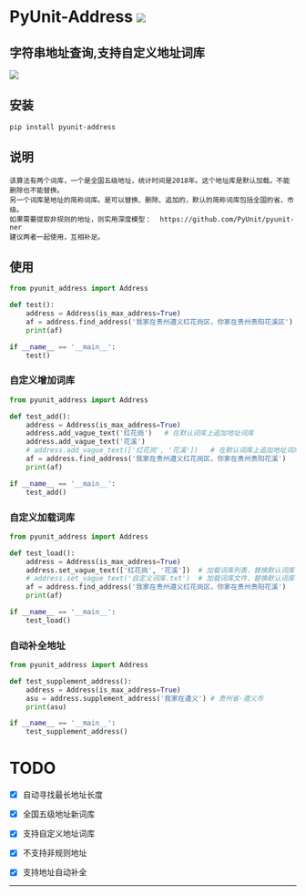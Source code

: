 # **PyUnit-Address** [![](https://gitee.com/tyoui/logo/raw/master/logo/photolog.png)][1]

## 字符串地址查询,支持自定义地址词库
[![](https://img.shields.io/badge/Python-3.6-green.svg)](https://pypi.org/project/pyunit-address/)


## 安装
    pip install pyunit-address

## 说明
    该算法有两个词库，一个是全国五级地址，统计时间是2018年。这个地址库是默认加载。不能删除也不能替换。
    另一个词库是地址的简称词库。是可以替换、删除、追加的，默认的简称词库包括全国的省、市级。
    如果需要提取非规则的地址，则实用深度模型：  https://github.com/PyUnit/pyunit-ner
    建议两者一起使用，互相补足。

## 使用
```python
from pyunit_address import Address

def test():
    address = Address(is_max_address=True)
    af = address.find_address('我家在贵州遵义红花岗区，你家在贵州贵阳花溪区')
    print(af)

if __name__ == '__main__':
    test()
```

### 自定义增加词库
```python
from pyunit_address import Address

def test_add():
    address = Address(is_max_address=True)
    address.add_vague_text('红花岗')   # 在默认词库上追加地址词库
    address.add_vague_text('花溪')
    # address.add_vague_text(['红花岗', '花溪'])   # 在默认词库上追加地址词库
    af = address.find_address('我家在贵州遵义红花岗区，你家在贵州贵阳花溪')
    print(af)

if __name__ == '__main__':
    test_add()
```

### 自定义加载词库
```python
from pyunit_address import Address

def test_load():
    address = Address(is_max_address=True)
    address.set_vague_text(['红花岗', '花溪'])  # 加载词库列表，替换默认词库
    # address.set_vague_text('自定义词库.txt')  # 加载词库文件，替换默认词库
    af = address.find_address('我家在贵州遵义红花岗区，你家在贵州贵阳花溪')
    print(af)

if __name__ == '__main__':
    test_load()
```

### 自动补全地址
```python
from pyunit_address import Address

def test_supplement_address():
    address = Address(is_max_address=True)
    asu = address.supplement_address('我家在遵义') # 贵州省-遵义市
    print(asu)

if __name__ == '__main__':
    test_supplement_address()

```

# TODO
- [x] 自动寻找最长地址长度
- [x] 全国五级地址新词库
- [x] 支持自定义地址词库
- [x] 不支持非规则地址
- [x] 支持地址自动补全


***
[1]: https://blog.jtyoui.com